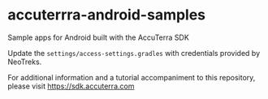 # accuterrra-android-samples
Sample apps for Android built with the AccuTerra SDK

Update the `settings/access-settings.gradles` with credentials provided by NeoTreks.

For additional information and a tutorial accompaniment to this repository,
please visit https://sdk.accuterra.com
